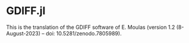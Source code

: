 # GDIFF.jl
This is the translation of the GDIFF software of E. Moulas (version 1.2 (8-August-2023) – doi: 10.5281/zenodo.7805989).
